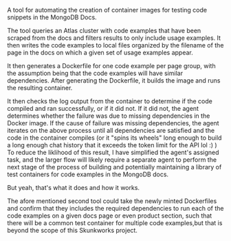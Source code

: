 A tool for automating the creation of container images for testing code snippets 
in the MongoDB Docs. 

The tool queries an Atlas cluster with code examples that have been scraped from 
the docs and filters results to only include usage examples.
It then writes the code examples to local files organized by the filename of the 
page in the docs on which a given set of usage examples appear.

It then generates a Dockerfile for one code example per page group, with the 
assumption being that the code examples will have similar dependencies. After 
generating the Dockerfile, it builds the image and runs the resulting container. 

It then checks the log output from the container to determine if the code 
compiled and ran successfully, or if it did not. If it did not, the agent 
determines whether the failure was due to missing dependencies in the Docker image. 
If the cause of failure was missing dependencies, the agent iterates on the above 
process until all dependencies are satisfied and the code in the container compiles 
(or it "spins its wheels" long enough to build a long enough chat history that 
it exceeds the token limit for the API lol :) ) To reduce the liklihood of this 
result, I have simplified the agent's assigned task, and the larger flow will 
likely require a separate agent to perform the next stage of the process of 
building and potentially maintaining a library of test containers for code 
examples in the MongoDB docs.

But yeah, that's what it does and how it works. 

The afore mentioned second tool could take the newly minted Dockerfiles and confirm 
that they includes the required dependencies to run each of the code examples on 
a given docs page or even product section, such that there will be a common test 
container for multiple code examples,but that is beyond the scope of this 
Skunkworks project. 
